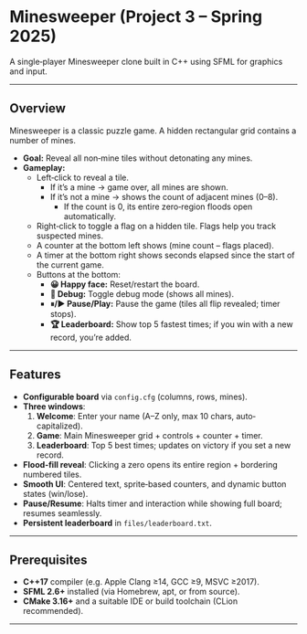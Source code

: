 # Minesweeper (Project 3 – Spring 2025)

A single‐player Minesweeper clone built in C++ using SFML for graphics and input.  

---

## Overview

Minesweeper is a classic puzzle game. A hidden rectangular grid contains a number of mines.  
- **Goal:** Reveal all non‐mine tiles without detonating any mines.  
- **Gameplay:**  
  - Left‐click to reveal a tile.  
    - If it’s a mine → game over, all mines are shown.  
    - If it’s not a mine → shows the count of adjacent mines (0–8).  
      - If the count is 0, its entire zero‐region floods open automatically.  
  - Right‐click to toggle a flag on a hidden tile. Flags help you track suspected mines.  
  - A counter at the bottom left shows (mine count – flags placed).  
  - A timer at the bottom right shows seconds elapsed since the start of the current game.  
  - Buttons at the bottom:  
    - **😀 Happy face:** Reset/restart the board.  
    - **🐞 Debug:** Toggle debug mode (shows all mines).  
    - **⏸/▶️ Pause/Play:** Pause the game (tiles all flip revealed; timer stops).  
    - **🏆 Leaderboard:** Show top 5 fastest times; if you win with a new record, you’re added.  

---

## Features

- **Configurable board** via `config.cfg` (columns, rows, mines).  
- **Three windows**:  
  1. **Welcome**: Enter your name (A–Z only, max 10 chars, auto‐capitalized).  
  2. **Game**: Main Minesweeper grid + controls + counter + timer.  
  3. **Leaderboard**: Top 5 best times; updates on victory if you set a new record.  
- **Flood‐fill reveal**: Clicking a zero opens its entire region + bordering numbered tiles.  
- **Smooth UI**: Centered text, sprite‐based counters, and dynamic button states (win/lose).  
- **Pause/Resume**: Halts timer and interaction while showing full board; resumes seamlessly.  
- **Persistent leaderboard** in `files/leaderboard.txt`.

---

## Prerequisites

- **C++17** compiler (e.g. Apple Clang ≥14, GCC ≥9, MSVC ≥2017).  
- **SFML 2.6+** installed (via Homebrew, apt, or from source).  
- **CMake 3.16+** and a suitable IDE or build toolchain (CLion recommended).

---
